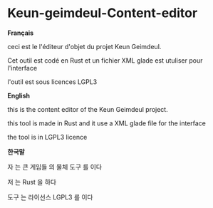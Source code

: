 # Keun-geimdeul-Content-editor

**Français**

ceci est le l'éditeur d'objet du projet Keun Geimdeul.

Cet outil est codé en Rust et un fichier XML glade est utuliser pour l'interface

l'outil est sous licences LGPL3


**English**

this is the content editor of the Keun Geimdeul project.

this tool is made in Rust and it use a XML glade file for the interface

the tool is in LGPL3 licence


**한국말**

자 는 큰 게임들 의 물체 도구 를 이다

저 는 Rust 을 하다

도구 는 라이선스 LGPL3 를 이다
